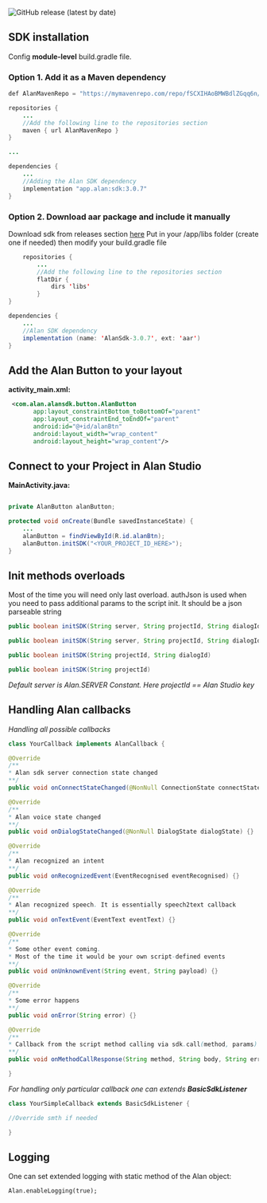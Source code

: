 ![GitHub release (latest by date)](https://img.shields.io/github/v/release/alan-ai/alan-sdk-android)

## SDK installation
Config **module-level** build.gradle file.

### Option 1. Add it as a Maven dependency
```java
def AlanMavenRepo = "https://mymavenrepo.com/repo/fSCXIHAoBMWBdlZGqq6n/"

repositories {
	...
	//Add the following line to the repositories section
    maven { url AlanMavenRepo }
}

...

dependencies {
	...
	//Adding the Alan SDK dependency
    implementation "app.alan:sdk:3.0.7"
}
```

### Option 2. Download aar package and include it manually

Download sdk from releases section [here](https://github.com/alan-ai/alan-android-sdk/releases/download/v3.0.7/AlanSDK_3.0.7.aar)
Put in your <project>/app/libs folder (create one if needed) then modify your build.gradle file

```java
	repositories {
		...
		//Add the following line to the repositories section
	    flatDir {
	        dirs 'libs'
	    }
}

dependencies {
	...
	//Alan SDK dependency
 	implementation (name: 'AlanSdk-3.0.7', ext: 'aar')
}
```

## Add the Alan Button to your layout

__activity_main.xml:__

```xml
 <com.alan.alansdk.button.AlanButton
       app:layout_constraintBottom_toBottomOf="parent"
       app:layout_constraintEnd_toEndOf="parent"
       android:id="@+id/alanBtn"
       android:layout_width="wrap_content"
       android:layout_height="wrap_content"/>
```

## Connect to your Project in Alan Studio

__MainActivity.java:__

```java

private AlanButton alanButton;

protected void onCreate(Bundle savedInstanceState) {
	...
	alanButton = findViewById(R.id.alanBtn);
	alanButton.initSDK("<YOUR_PROJECT_ID_HERE>");
}
```

## Init methods overloads
Most of the time you will need only last overload. 
authJson is used when you need to pass additional params to the script init. It should be a json parseable string

```java
public boolean initSDK(String server, String projectId, String dialogId, String authJson)

public boolean initSDK(String server, String projectId, String dialogId)

public boolean initSDK(String projectId, String dialogId)

public boolean initSDK(String projectId)

```
*Default server is Alan.SERVER Constant.*
*Here projectId == Alan Studio key*

## Handling Alan callbacks

*Handling all possible callbacks*

```java
class YourCallback implements AlanCallback {

@Override
/**
* Alan sdk server connection state changed
**/
public void onConnectStateChanged(@NonNull ConnectionState connectState) {}

@Override
/**
* Alan voice state changed
**/
public void onDialogStateChanged(@NonNull DialogState dialogState) {}

@Override
/**
* Alan recognized an intent
**/
public void onRecognizedEvent(EventRecognised eventRecognised) {}

@Override
/**
* Alan recognized speech. It is essentially speech2text callback
**/
public void onTextEvent(EventText eventText) {}

@Override
/**
* Some other event coming.
* Most of the time it would be your own script-defined events
**/
public void onUnknownEvent(String event, String payload) {}

@Override
/**
* Some error happens
**/
public void onError(String error) {}

@Override
/**
* Callback from the script method calling via sdk.call(method, params)
**/  
public void onMethodCallResponse(String method, String body, String errors) {}

}
```

*For handling only particular callback one can extends **BasicSdkListener***

```java
class YourSimpleCallback extends BasicSdkListener {

//Override smth if needed

}
```

## Logging

One can set extended logging with static method of the Alan object:

`Alan.enableLogging(true);`
